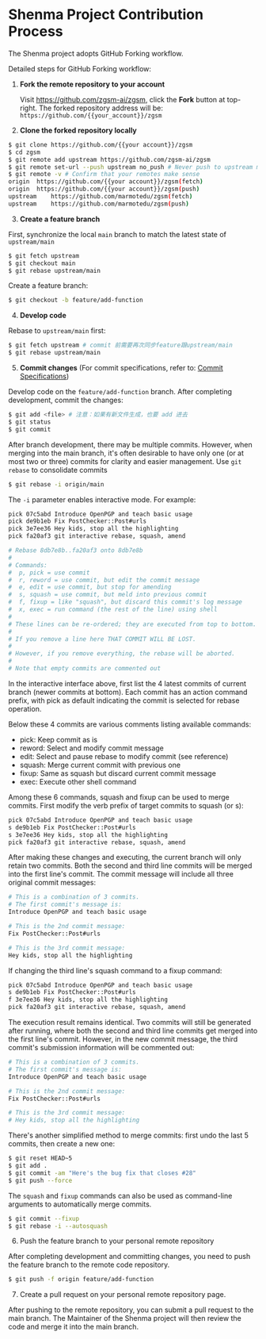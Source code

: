 # Shenma Project Contribution Process

The Shenma project adopts GitHub Forking workflow.

Detailed steps for GitHub Forking workflow:

1. **Fork the remote repository to your account**

    Visit https://github.com/zgsm-ai/zgsm, click the **Fork** button at top-right. The forked repository address will be:
    `https://github.com/{{your_account}}/zgsm`

2. **Clone the forked repository locally**

```bash
$ git clone https://github.com/{{your account}}/zgsm
$ cd zgsm
$ git remote add upstream https://github.com/zgsm-ai/zgsm
$ git remote set-url --push upstream no_push # Never push to upstream main
$ git remote -v # Confirm that your remotes make sense
origin	https://github.com/{{your account}}/zgsm(fetch)
origin	https://github.com/{{your account}}/zgsm(push)
upstream	https://github.com/marmotedu/zgsm(fetch)
upstream	https://github.com/marmotedu/zgsm(push)
```

3. **Create a feature branch**

First, synchronize the local `main` branch to match the latest state of `upstream/main`

```bash
$ git fetch upstream
$ git checkout main
$ git rebase upstream/main
```

Create a feature branch:

```bash
$ git checkout -b feature/add-function
```

4. **Develop code**

Rebase to `upstream/main` first:

```bash
$ git fetch upstream # commit 前需要再次同步feature跟upstream/main
$ git rebase upstream/main
```

5. **Commit changes** (For commit specifications, refer to: [Commit Specifications](https://github.com/zgsm-ai/zgsm/blob/main/docs/devel/en-US/commit-message.md))

Develop code on the `feature/add-function` branch. After completing development, commit the changes:

```bash
$ git add <file> # 注意：如果有新文件生成，也要 add 进去
$ git status
$ git commit
```

After branch development, there may be multiple commits. However, when merging into the main branch, it's often desirable to have only one (or at most two or three) commits for clarity and easier management. Use `git rebase` to consolidate commits

```bash
$ git rebase -i origin/main
```

The `-i` parameter enables interactive mode. For example:

```bash
pick 07c5abd Introduce OpenPGP and teach basic usage
pick de9b1eb Fix PostChecker::Post#urls
pick 3e7ee36 Hey kids, stop all the highlighting
pick fa20af3 git interactive rebase, squash, amend

# Rebase 8db7e8b..fa20af3 onto 8db7e8b
#
# Commands:
#  p, pick = use commit
#  r, reword = use commit, but edit the commit message
#  e, edit = use commit, but stop for amending
#  s, squash = use commit, but meld into previous commit
#  f, fixup = like "squash", but discard this commit's log message
#  x, exec = run command (the rest of the line) using shell
#
# These lines can be re-ordered; they are executed from top to bottom.
#
# If you remove a line here THAT COMMIT WILL BE LOST.
#
# However, if you remove everything, the rebase will be aborted.
#
# Note that empty commits are commented out
```

In the interactive interface above, first list the 4 latest commits of current branch (newer commits at bottom). Each commit has an action command prefix, with pick as default indicating the commit is selected for rebase operation.

Below these 4 commits are various comments listing available commands:

- pick: Keep commit as is
- reword: Select and modify commit message
- edit: Select and pause rebase to modify commit (see reference)
- squash: Merge current commit with previous one
- fixup: Same as squash but discard current commit message
- exec: Execute other shell command

Among these 6 commands, squash and fixup can be used to merge commits. First modify the verb prefix of target commits to squash (or s):

```bash
pick 07c5abd Introduce OpenPGP and teach basic usage
s de9b1eb Fix PostChecker::Post#urls
s 3e7ee36 Hey kids, stop all the highlighting
pick fa20af3 git interactive rebase, squash, amend
```

After making these changes and executing, the current branch will only retain two commits. Both the second and third line commits will be merged into the first line's commit. The commit message will include all three original commit messages:

```bash
# This is a combination of 3 commits.
# The first commit's message is:
Introduce OpenPGP and teach basic usage

# This is the 2nd commit message:
Fix PostChecker::Post#urls

# This is the 3rd commit message:
Hey kids, stop all the highlighting
```

If changing the third line's squash command to a fixup command:

```bash
pick 07c5abd Introduce OpenPGP and teach basic usage
s de9b1eb Fix PostChecker::Post#urls
f 3e7ee36 Hey kids, stop all the highlighting
pick fa20af3 git interactive rebase, squash, amend
```

The execution result remains identical. Two commits will still be generated after running, where both the second and third line commits get merged into the first line's commit. However, in the new commit message, the third commit's submission information will be commented out:

```bash
# This is a combination of 3 commits.
# The first commit's message is:
Introduce OpenPGP and teach basic usage

# This is the 2nd commit message:
Fix PostChecker::Post#urls

# This is the 3rd commit message:
# Hey kids, stop all the highlighting
```

There's another simplified method to merge commits: first undo the last 5 commits, then create a new one:

```bash
$ git reset HEAD~5
$ git add .
$ git commit -am "Here's the bug fix that closes #28"
$ git push --force
```

The `squash` and `fixup` commands can also be used as command-line arguments to automatically merge commits.

```bash
$ git commit --fixup
$ git rebase -i --autosquash
```

6. Push the feature branch to your personal remote repository

After completing development and committing changes, you need to push the feature branch to the remote code repository.

```bash
$ git push -f origin feature/add-function
```

7. Create a pull request on your personal remote repository page.

After pushing to the remote repository, you can submit a pull request to the main branch. The Maintainer of the Shenma project will then review the code and merge it into the main branch.
